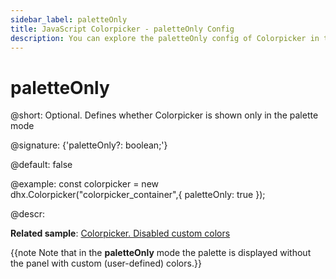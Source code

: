 ```yaml
---
sidebar_label: paletteOnly
title: JavaScript Colorpicker - paletteOnly Config 
description: You can explore the paletteOnly config of Colorpicker in the documentation of the DHTMLX JavaScript UI library. Browse developer guides and API reference, try out code examples and live demos, and download a free 30-day evaluation version of DHTMLX Suite 7.
---
```


# paletteOnly

@short: Optional. Defines whether Colorpicker is shown only in the palette mode

@signature: {'paletteOnly?: boolean;'}

@default: false

@example:
const colorpicker = new dhx.Colorpicker("colorpicker_container",{
	paletteOnly: true
});

@descr: 

**Related sample**: [Colorpicker. Disabled custom colors](https://snippet.dhtmlx.com/3d75mz19)

{{note Note that in the **paletteOnly** mode the palette is displayed without the panel with custom (user-defined) colors.}}

[comment]: # (@related: colorpicker/how_to_start.md#initialize-colorpicker colorpicker/configuration.md#palette-or-picker-mode-only)
